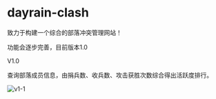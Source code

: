 # dayrain-clash
致力于构建一个综合的部落冲突管理网站！

功能会逐步完善，目前版本1.0

V1.0

查询部落成员信息，由捐兵数、收兵数、攻击获胜次数综合得出活跃度排行。

![v1-1](F:\personalFile\dayrain-clash\imges\v1-1.png)